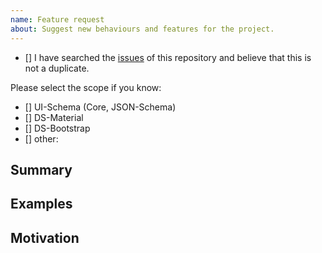 ```yaml
---
name: Feature request
about: Suggest new behaviours and features for the project.
---
```


<!-- Add a general summary in the title above  -->
<!-- Selected checkbox is [X] -->

- [] I have searched the [issues](https://github.com/ui-schema/ui-schema/issues) of this repository and believe that this is not a duplicate.

Please select the scope if you know:

- [] UI-Schema (Core, JSON-Schema)
- [] DS-Material
- [] DS-Bootstrap
- [] other:

## Summary

<!-- Describe how it should work. -->

## Examples

<!--
  Provide a link to as many as possible:
  
  - the JSON-Schema specification
  - the Material design specification
  - the bootstrap documentation
  - other implementations
  
  or wireframes, screenshots, schema-examples of the needed behavior.
-->

## Motivation

<!--
  What are you trying to accomplish? How has the lack of this feature affected you?
  Providing context helps us come up with a solution that is most useful in the real world.
-->
